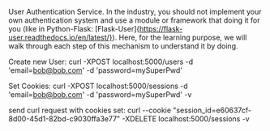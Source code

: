 User Authentication Service.
In the industry, you should not implement your own authentication system and use a module or framework 
that doing it for you (like in Python-Flask: [Flask-User]{https://flask-user.readthedocs.io/en/latest/}). 
Here, for the learning purpose, we will walk through each step of this 
mechanism to understand it by doing.

Create new User:
curl -XPOST localhost:5000/users -d 'email=bob@bob.com' -d 'password=mySuperPwd'

Set Cookies:
curl -XPOST localhost:5000/sessions -d 'email=bob@bob.com' -d 'password=mySuperPwd' -v 

send curl request with cookies set: 
curl --cookie "session_id=e60637cf-8d00-45d1-82bd-c9030ffa3e77" -XDELETE localhost:5000/sessions -v
